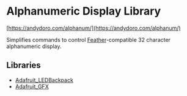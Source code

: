 # Alphanumeric Display Library

[https://andydoro.com/alphanum/](https://andydoro.com/alphanum/)

Simplifies commands to control [Feather](https://www.adafruit.com/feather)-compatible 32 character alphanumeric display.

## Libraries
* [Adafruit_LEDBackpack](https://github.com/adafruit/Adafruit_LED_Backpack)
* [Adafruit_GFX](https://github.com/adafruit/Adafruit-GFX-Library)
